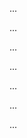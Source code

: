 <panel class="onestar" header="Can use Git to save history :star:" expandable expanded no-close>

<panel class="item" header="Can explain revision control :star:" expandable>
  <include src="../../book/revisionControl/what/full.md" />
  <panel header=":trophy: Evidence" expanded>
    
...

  </panel>
</panel>

<panel header="Can identify other names for revision control :star::star::star::star:" expandable>
  <include src="../../book/revisionControl/otherNames/full.md" />
  <panel header=":trophy: Evidence" expanded>
    
...

  </panel>
</panel>

<panel class="item" header="Can explain repositories :star:" expandable>
  <include src="../../book/revisionControl/repositories/full.md" />
  <panel header=":trophy: Evidence" expanded>
    
...

  </panel>
</panel>

<panel class="item" header="Can create a local Git repo :star:" expandable>
  <include src="../../book/gitAndGitHub/init/full.md" />
  <panel header=":trophy: Evidence" expanded>
    
...

  </panel>
</panel>

<panel class="item" header="Can explain saving history :star:" expandable>
  <include src="../../book/revisionControl/savingHistory/full.md" />
  <panel header=":trophy: Evidence" expanded>
    
...

  </panel>
</panel>

<panel class="item" header="Can commit using Git :star:" expandable>
  <include src="../../book/gitAndGitHub/commit/full.md" />
  <panel header=":trophy: Evidence" expanded>
    
...

  </panel>
</panel>

<panel header="Can set Git to ignore files :star::star:" expandable>
  <include src="../../book/gitAndGitHub/ignore/full.md" />
  <panel header=":trophy: Evidence" expanded>
    
...

  </panel>
</panel>

</panel>
